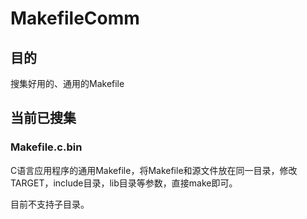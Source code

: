 # MakefileComm

## 目的

搜集好用的、通用的Makefile

## 当前已搜集

### Makefile.c.bin

C语言应用程序的通用Makefile，将Makefile和源文件放在同一目录，修改TARGET，include目录，lib目录等参数，直接make即可。

目前不支持子目录。
